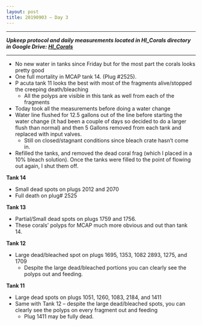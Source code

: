 ```yaml
---
layout: post
title: 20190903 – Day 3
---
```


---
***Upkeep protocol and daily measurements located in HI_Corals directory in Google Drive: [HI_Corals](https://drive.google.com/drive/u/1/folders/1Dxil5Lj1ynvuIuGDWx9_AyqkdplIcCZQ)***

---

- No new water in tanks since Friday but for the most part the corals looks pretty good  
- One full mortality in MCAP tank 14. (Plug #2525).  
- P acuta tank 11 looks the best with most of the fragments alive/stopped the creeping death/bleaching  
    - All the polyps are visible in this tank as well from each of the fragments  
- Today took all the measurements before doing a water change  
- Water line flushed for 12.5 gallons out of the line before starting the water change (it had been a couple of days so decided to do a larger flush than normal) and then 5 Gallons removed from each tank and replaced with input valves.  
    - Still on closed/stagnant conditions since bleach crate hasn’t come in.     
- Refilled the tanks, and removed the dead coral frag (which I placed in a 10% bleach solution). Once the tanks were filled to the point of flowing out again, I shut them off. 
    
**Tank 14**
- Small dead spots on plugs 2012 and 2070  
- Full death on plug# 2525

**Tank 13**
- Partial/Small dead spots on plugs 1759 and 1756.  
- These corals’ polyps for MCAP much more obvious and out than tank 14. 

**Tank 12**  
- Large dead/bleached spot on plugs 1695, 1353, 1082 2893, 1275, and 1709  
    - Despite the large dead/bleached portions you can clearly see the polyps out and feeding.
    
**Tank 11**  
- Large dead spots on plugs 1051, 1260, 1083, 2184, and 1411  
- Same with Tank 12 – despite the large dead/bleached spots, you can clearly see the polyps on every fragment out and feeding  
    - Plug 1411 may be fully dead.



